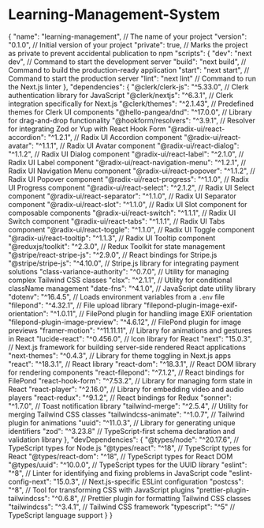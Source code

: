 # Learning-Management-System

{
  "name": "learning-management", // The name of your project
  "version": "0.1.0", // Initial version of your project
  "private": true, // Marks the project as private to prevent accidental publication to npm
  "scripts": {
    "dev": "next dev", // Command to start the development server
    "build": "next build", // Command to build the production-ready application
    "start": "next start", // Command to start the production server
    "lint": "next lint" // Command to run the Next.js linter
  },
  "dependencies": {
    "@clerk/clerk-js": "^5.33.0", // Clerk authentication library for JavaScript
    "@clerk/nextjs": "^6.3.1", // Clerk integration specifically for Next.js
    "@clerk/themes": "^2.1.43", // Predefined themes for Clerk UI components
    "@hello-pangea/dnd": "^17.0.0", // Library for drag-and-drop functionality
    "@hookform/resolvers": "^3.9.1", // Resolver for integrating Zod or Yup with React Hook Form
    "@radix-ui/react-accordion": "^1.2.1", // Radix UI Accordion component
    "@radix-ui/react-avatar": "^1.1.1", // Radix UI Avatar component
    "@radix-ui/react-dialog": "^1.1.2", // Radix UI Dialog component
    "@radix-ui/react-label": "^2.1.0", // Radix UI Label component
    "@radix-ui/react-navigation-menu": "^1.2.1", // Radix UI Navigation Menu component
    "@radix-ui/react-popover": "^1.1.2", // Radix UI Popover component
    "@radix-ui/react-progress": "^1.1.0", // Radix UI Progress component
    "@radix-ui/react-select": "^2.1.2", // Radix UI Select component
    "@radix-ui/react-separator": "^1.1.0", // Radix UI Separator component
    "@radix-ui/react-slot": "^1.1.0", // Radix UI Slot component for composable components
    "@radix-ui/react-switch": "^1.1.1", // Radix UI Switch component
    "@radix-ui/react-tabs": "^1.1.1", // Radix UI Tabs component
    "@radix-ui/react-toggle": "^1.1.0", // Radix UI Toggle component
    "@radix-ui/react-tooltip": "^1.1.3", // Radix UI Tooltip component
    "@reduxjs/toolkit": "^2.3.0", // Redux Toolkit for state management
    "@stripe/react-stripe-js": "^2.9.0", // React bindings for Stripe.js
    "@stripe/stripe-js": "^4.10.0", // Stripe.js library for integrating payment solutions
    "class-variance-authority": "^0.7.0", // Utility for managing complex Tailwind CSS classes
    "clsx": "^2.1.1", // Utility for conditional className management
    "date-fns": "^4.1.0", // JavaScript date utility library
    "dotenv": "^16.4.5", // Loads environment variables from a `.env` file
    "filepond": "^4.32.1", // File upload library
    "filepond-plugin-image-exif-orientation": "^1.0.11", // FilePond plugin for handling image EXIF orientation
    "filepond-plugin-image-preview": "^4.6.12", // FilePond plugin for image previews
    "framer-motion": "^11.11.11", // Library for animations and gestures in React
    "lucide-react": "^0.456.0", // Icon library for React
    "next": "15.0.3", // Next.js framework for building server-side rendered React applications
    "next-themes": "^0.4.3", // Library for theme toggling in Next.js apps
    "react": "^18.3.1", // React library
    "react-dom": "^18.3.1", // React DOM library for rendering components
    "react-filepond": "^7.1.2", // React bindings for FilePond
    "react-hook-form": "^7.53.2", // Library for managing form state in React
    "react-player": "^2.16.0", // Library for embedding video and audio players
    "react-redux": "^9.1.2", // React bindings for Redux
    "sonner": "^1.7.0", // Toast notification library
    "tailwind-merge": "^2.5.4", // Utility for merging Tailwind CSS classes
    "tailwindcss-animate": "^1.0.7", // Tailwind plugin for animations
    "uuid": "^11.0.3", // Library for generating unique identifiers
    "zod": "^3.23.8" // TypeScript-first schema declaration and validation library
  },
  "devDependencies": {
    "@types/node": "^20.17.6", // TypeScript types for Node.js
    "@types/react": "^18", // TypeScript types for React
    "@types/react-dom": "^18", // TypeScript types for React DOM
    "@types/uuid": "^10.0.0", // TypeScript types for the UUID library
    "eslint": "^8", // Linter for identifying and fixing problems in JavaScript code
    "eslint-config-next": "15.0.3", // Next.js-specific ESLint configuration
    "postcss": "^8", // Tool for transforming CSS with JavaScript plugins
    "prettier-plugin-tailwindcss": "^0.6.8", // Prettier plugin for formatting Tailwind CSS classes
    "tailwindcss": "^3.4.1", // Tailwind CSS framework
    "typescript": "^5" // TypeScript language support
  }
}

